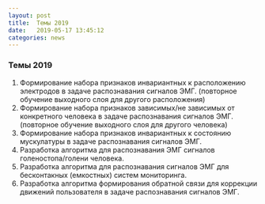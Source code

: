 ```yaml
---
layout: post
title:  Темы 2019
date:   2019-05-17 13:45:12
categories: news
---
```

### Темы 2019

1. Формирование набора признаков инвариантных к расположению электродов в задаче распознавания сигналов ЭМГ. (повторное обучение выходного слоя для другого расположения)
2. Формирование набора признаков зависимых/не зависимых от конкретного человека в задаче распознавания сигналов ЭМГ. (повторное обучение выходного слоя для другого человека)
3. Формирование набора признаков инвариантных к состоянию мускулатуры в задаче распознавания сигналов ЭМГ. 
4. Разработка алгоритма для распознавания ЭМГ сигналов голеностопа/голени человека.
5. Разработка алгоритма для распознавания сигналов ЭМГ для бесконтакных (емкостных) систем мониторинга.
6. Разработка алгоритма формирования обратной связи для коррекции движений пользователя в задаче распознавания сигналов ЭМГ.
